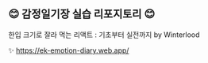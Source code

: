 ## 😊 감정일기장 실습 리포지토리 😊

한입 크기로 잘라 먹는 리액트 : 기초부터 실전까지 by Winterlood

✨ https://ek-emotion-diary.web.app/
